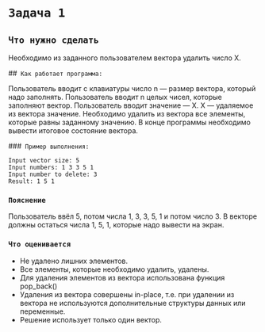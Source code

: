 # `Задача 1`

## `Что нужно сделать`

Необходимо из заданного пользователем вектора удалить число X.

##` Как работает программа:`

Пользователь вводит с клавиатуры число n — размер вектора, который надо заполнять.
Пользователь вводит n целых чисел, которые заполняют вектор.
Пользователь вводит значение — X. X — удаляемое из вектора значение. Необходимо удалить из вектора все элементы, которые равны заданному значению.
В конце программы необходимо вывести итоговое состояние вектора.

###` Пример выполнения:`

```text
Input vector size: 5
Input numbers: 1 3 3 5 1
Input number to delete: 3
Result: 1 5 1
```

### `Пояснение`

Пользователь ввёл 5, потом числа 1, 3, 3, 5, 1 и потом число 3. 
В векторе должны остаться числа 1, 5, 1, которые надо вывести на экран.

### `Что оценивается`

* Не удалено лишних элементов.
* Все элементы, которые необходимо удалить, удалены.
* Для удаления элементов из вектора использована функция pop_back()
* Удаления из вектора совершены in-place, т.е. при удалении из вектора не используются дополнительные структуры данных или переменные.
* Решение использует только один вектор.